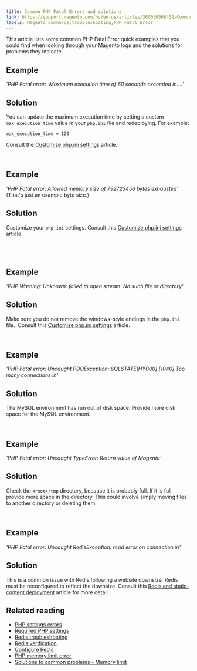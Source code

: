 ```yaml
---
title: Common PHP Fatal Errors and solutions
link: https://support.magento.com/hc/en-us/articles/360030568432-Common-PHP-Fatal-Errors-and-solutions
labels: Magento Commerce,troubleshooting,PHP Fatal Error
---
```


<p>This article lists some common PHP Fatal Error quick examples that you could find when looking through your Magento logs and the solutions for problems they indicate.</p>
<h2>Example</h2>
<p><em>'PHP Fatal error:  Maximum execution time of 60 seconds exceeded in....'</em></p>
<h2>Solution</h2>
<p>You can update the maximum execution time by setting a custom <code class="language-bash">max_execution_time</code> value in your <code class="language-bash">php.ini</code> file and redeploying. For example:</p>
<pre><code class="language-bash">max_execution_time = 120</code></pre>
<p>Consult the <a href="https://devdocs.magento.com/guides/v2.3/cloud/project/project-conf-files_magento-app.html#customize-phpini-settings">Customize php.ini settings</a> article.</p>
<p> </p>
<h2>Example</h2>
<p><em>'PHP Fatal error: Allowed memory size of 792723456 bytes exhausted'</em> (That's just an example byte size.)</p>
<h2>Solution</h2>
<p>Customize your <code class="language-bash">php.ini</code> settings. Consult this <a href="https://devdocs.magento.com/guides/v2.3/cloud/project/project-conf-files_magento-app.html#customize-phpini-settings">Customize php.ini settings</a> article.</p>
<h2> </h2>
<h2>Example</h2>
<p><em>'PHP Warning: Unknown: failed to open stream: No such file or directory' </em></p>
<h2>Solution</h2>
<p>Make sure you do not remove the windows-style endings in the <code class="language-bash">php.ini</code> file.  Consult this <a href="https://devdocs.magento.com/guides/v2.3/cloud/project/project-conf-files_magento-app.html#customize-phpini-settings">Customize php.ini settings</a> article.</p>
<p> </p>
<h2>Example</h2>
<p><em>'PHP Fatal error: Uncaught PDOException: SQLSTATE[HY000] [1040] Too many connections in'</em></p>
<h2>Solution</h2>
<p>The MySQL environment has run out of disk space. Provide more disk space for the MySQL environment.</p>
<p> </p>
<h2>Example</h2>
<p><em>'PHP Fatal error: Uncaught TypeError: Return value of Magento' </em></p>
<h2>Solution</h2>
<p>Check the <code>&lt;root&gt;/tmp</code> directory, because it is probably full. If it is full, provide more space in the directory. This could involve simply moving files to another directory or deleting them.</p>
<p> </p>
<h2>Example</h2>
<p><em>'PHP Fatal error: Uncaught RedisException: read error on connection in'</em></p>
<h2>Solution</h2>
<p>This is a common issue with Redis following a website downsize. Redis must be reconfigured to reflect the downsize. Consult this <a href="https://devdocs.magento.com/guides/v2.3/cloud/trouble/redis-troubleshooting.html#static-content">Redis and static-content deployment</a> article for more detail.</p>
<h2>Related reading</h2>
<ul>
<li><a href="https://devdocs.magento.com/guides/v2.3/install-gde/trouble/php/tshoot_php-set.html">PHP settings errors</a></li>
<li><a href="https://devdocs.magento.com/guides/v2.3/install-gde/prereq/php-settings.html">Required PHP settings</a></li>
<li><a href="https://devdocs.magento.com/guides/v2.3/cloud/trouble/redis-troubleshooting.html">Redis troubleshooting</a></li>
<li><a href="https://devdocs.magento.com/guides/v2.3/config-guide/redis/redis-session.html#redis-verify">Redis verification</a></li>
<li><a href="https://devdocs.magento.com/guides/v2.3/config-guide/redis/config-redis.html">Configure Redis</a></li>
<li><a href="https://devdocs.magento.com/guides/v2.3/install-gde/trouble/php/tshoot_php-set.html#trouble-php-memory">PHP memory limit error</a></li>
<li><a href="https://devdocs.magento.com/guides/v2.3/test/unit/unit_test_execution_cli.html#solutions-to-common-problems">Solutions to common problems - Memory limit</a></li>
</ul>